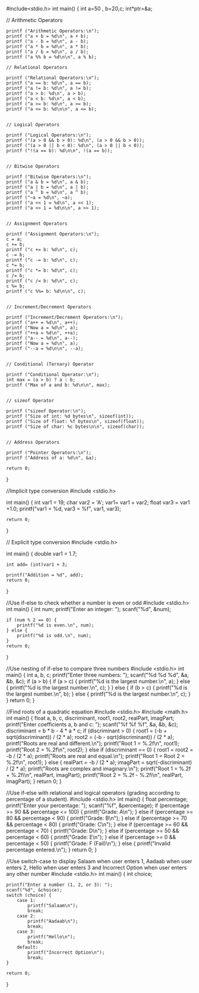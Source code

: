 #include<stdio.h>
int main()
{
  int a=50 , b=20,c;
int*ptr=&a;

  // Arithmetic Operators

    printf ("Arithmetic Operators:\n");
    printf ("a + b = %d\n", a + b);
    printf ("a - b = %d\n", a - b);
    printf ("a * b = %d\n", a * b);
    printf ("a / b = %d\n", a / b);
    printf ("a %% b = %d\n\n", a % b);

    // Relational Operators

    printf ("Relational Operators:\n");
    printf ("a == b: %d\n", a == b);
    printf ("a != b: %d\n", a != b);
    printf ("a > b: %d\n", a > b);
    printf ("a < b: %d\n", a < b);
    printf ("a >= b: %d\n", a >= b);
    printf ("a <= b: %d\n\n", a <= b);


    // Logical Operators

    printf ("Logical Operators:\n");
    printf ("(a > 0 && b > 0): %d\n", (a > 0 && b > 0));
    printf ("(a > 0 || b < 0): %d\n", (a > 0 || b < 0));
    printf ("!(a == b): %d\n\n", !(a == b));


    // Bitwise Operators

    printf ("Bitwise Operators:\n");
    printf ("a & b = %d\n", a & b);
    printf ("a | b = %d\n", a | b);
    printf ("a ^ b = %d\n", a ^ b);
    printf ("~a = %d\n", ~a);
    printf ("a << 1 = %d\n", a << 1);
    printf ("a >> 1 = %d\n\n", a >> 1);


    // Assignment Operators

    printf ("Assignment Operators:\n");
    c = a;
    c += b;
    printf ("c += b: %d\n", c);
    c -= b;
    printf ("c -= b: %d\n", c);
    c *= b;
    printf ("c *= b: %d\n", c);
    c /= b;
    printf ("c /= b: %d\n", c);
    c %= b;
    printf ("c %%= b: %d\n\n", c);


    // Increment/Decrement Operators

    printf ("Increment/Decrement Operators:\n");
    printf ("a++ = %d\n", a++);
    printf ("Now a = %d\n", a);
    printf ("++a = %d\n", ++a);
    printf ("a-- = %d\n", a--);
    printf ("Now a = %d\n", a);
    printf ("--a = %d\n\n", --a);


    // Conditional (Ternary) Operator

    printf ("Conditional Operator:\n");
    int max = (a > b) ? a : b;
    printf ("Max of a and b: %d\n\n", max);


    // sizeof Operator

    printf ("sizeof Operator:\n");
    printf ("Size of int: %d bytes\n", sizeof(int));
    printf ("Size of float: %f bytes\n", sizeof(float));
    printf ("Size of char: %c bytes\n\n", sizeof(char));


    // Address Operators

    printf ("Pointer Operators:\n");
    printf ("Address of a: %d\n", &a);
   
    return 0;
}


//Implicit type conversion
#include <stdio.h>

int main() {
    int var1 = 19;
    char var2 = 'A';
    var1= var1 + var2; 
    float var3 = var1 +1.0; 
    printf("var1 = %d, var3 = %f", var1, var3);
  
    return 0;
}


// Explicit type conversion
#include <stdio.h>

int main() {
   double var1 = 1.7;

    int add= (int)var1 + 3; 
   
    printf("Addition = %d", add);
    return 0;
}

//Use if-else to check whether a number is even or odd
 #include <stdio.h>
int main() {
    int num;
    printf("Enter an integer: ");
    scanf("%d", &num);

    if (num % 2 == 0) {
        printf("%d is even.\n", num);
    } else {
        printf("%d is odd.\n", num);
    }
    return 0;
}



//Use nesting of if-else to compare three numbers
#include <stdio.h>
int main() {
    int a, b, c;
    printf("Enter three numbers: ");
    scanf("%d %d %d", &a, &b, &c);
    if (a > b) {
        if (a > c) {
            printf("%d is the largest number.\n", a);
        } else {
            printf("%d is the largest number.\n", c);
        }
    } else {
        if (b > c) {
            printf("%d is the largest number.\n", b);
        } else {
            printf("%d is the largest number.\n", c);
        }
    }
    return 0;
}


//Find roots of a quadratic equation
#include <stdio.h>
#include <math.h>
int main() {
    float a, b, c, discriminant, root1, root2, realPart, imagPart;
    printf("Enter coefficients a, b and c: ");
    scanf("%f %f %f", &a, &b, &c);
    discriminant = b * b - 4 * a * c;
    if (discriminant > 0) {
        root1 = (-b + sqrt(discriminant)) / (2 * a);
        root2 = (-b - sqrt(discriminant)) / (2 * a);
        printf("Roots are real and different.\n");
        printf("Root 1 = %.2f\n", root1);
        printf("Root 2 = %.2f\n", root2);
    }
    else if (discriminant == 0) {
        root1 = root2 = -b / (2 * a);
        printf("Roots are real and equal.\n");
        printf("Root 1 = Root 2 = %.2f\n", root1);
    }
    else {
        realPart = -b / (2 * a);
        imagPart = sqrt(-discriminant) / (2 * a);
        printf("Roots are complex and imaginary.\n");
        printf("Root 1 = %.2f + %.2fi\n", realPart, imagPart);
        printf("Root 2 = %.2f - %.2fi\n", realPart, imagPart);
    }
    return 0;
}



//Use if-else with relational and logical operators (grading according to percentage of a student).
#include <stdio.h>
int main() {
    float percentage;
    printf("Enter your percentage: ");
    scanf("%f", &percentage);
    if (percentage >= 90 && percentage <= 100) {
        printf("Grade: A\n");
    } 
    else if (percentage >= 80 && percentage < 90) {
        printf("Grade: B\n");
    } 
    else if (percentage >= 70 && percentage < 80) {
        printf("Grade: C\n");
    } 
    else if (percentage >= 60 && percentage < 70) {
        printf("Grade: D\n");
    } 
    else if (percentage >= 50 && percentage < 60) {
        printf("Grade: E\n");
    } 
    else if (percentage >= 0 && percentage < 50) {
        printf("Grade: F (Fail)\n");
    } 
    else {
        printf("Invalid percentage entered.\n");
    }
    return 0;
}


//Use switch-case to display Salaam when user enters 1, Aadaab when user enters 2, Hello when user enters 3 and Incorrect Option when user enters any other number
#include <stdio.h>
int main() {
    int choice;

    printf("Enter a number (1, 2, or 3): ");
    scanf("%d", &choice);
    switch (choice) {
        case 1:
            printf("Salaam\n");
            break;
        case 2:
            printf("Aadaab\n");
            break;
        case 3:
            printf("Hello\n");
            break;
        default:
            printf("Incorrect Option\n");
            break;
    }

    return 0;
}
























